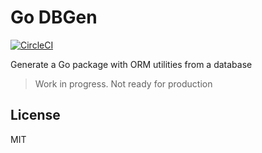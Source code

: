 # Go DBGen

[![CircleCI](https://circleci.com/gh/jhaynie/dbgen.svg?style=svg)](https://circleci.com/gh/jhaynie/dbgen)

Generate a Go package with ORM utilities from a database

> Work in progress. Not ready for production

## License

MIT
